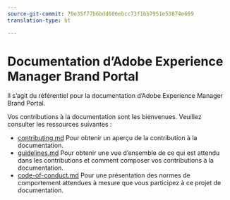 ```yaml
---
source-git-commit: 70e35f77b6bdd606ebcc73f1bb7951e53874e669
translation-type: ht

---
```

# Documentation d’Adobe Experience Manager Brand Portal

Il s’agit du référentiel pour la documentation d’Adobe Experience Manager Brand Portal.

Vos contributions à la documentation sont les bienvenues. Veuillez consulter les ressources suivantes :

* [contributing.md](contributing.md) Pour obtenir un aperçu de la contribution à la documentation.
* [guidelines.md](guidelines.md) Pour obtenir une vue d’ensemble de ce qui est attendu dans les contributions et comment composer vos contributions à la documentation.
* [code-of-conduct.md](code-of-conduct.md) Pour une présentation des normes de comportement attendues à mesure que vous participez à ce projet de documentation.
